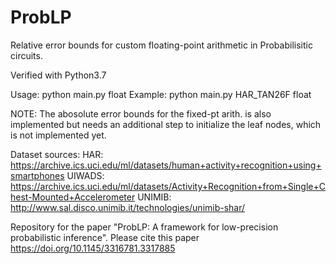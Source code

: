 # ProbLP
Relative error bounds for custom floating-point arithmetic in Probabilisitic circuits.

Verified with Python3.7

Usage:
python main.py <circuit name> float
  Example: python main.py HAR_TAN26F float

NOTE: The abosolute error bounds for the fixed-pt arith. is also implemented but needs an additional step to initialize the leaf nodes, which is not implemented yet.

Dataset sources:
HAR: https://archive.ics.uci.edu/ml/datasets/human+activity+recognition+using+smartphones
UIWADS: https://archive.ics.uci.edu/ml/datasets/Activity+Recognition+from+Single+Chest-Mounted+Accelerometer
UNIMIB: http://www.sal.disco.unimib.it/technologies/unimib-shar/

Repository for the paper "ProbLP: A framework for low-precision probabilistic inference". Please cite this paper https://doi.org/10.1145/3316781.3317885 
